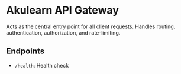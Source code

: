 # Akulearn API Gateway

Acts as the central entry point for all client requests. Handles routing, authentication, authorization, and rate-limiting.

## Endpoints
- `/health`: Health check
